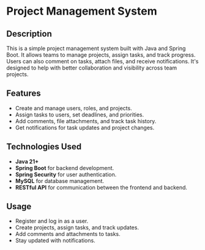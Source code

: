 # Project Management System

## Description
This is a simple project management system built with Java and Spring Boot. It allows teams to manage projects, assign tasks, and track progress. Users can also comment on tasks, attach files, and receive notifications. It's designed to help with better collaboration and visibility across team projects.

## Features
- Create and manage users, roles, and projects.
- Assign tasks to users, set deadlines, and priorities.
- Add comments, file attachments, and track task history.
- Get notifications for task updates and project changes.

## Technologies Used
- **Java 21+**
- **Spring Boot** for backend development.
- **Spring Security** for user authentication.
- **MySQL** for database management.
- **RESTful API** for communication between the frontend and backend.


## Usage
- Register and log in as a user.
- Create projects, assign tasks, and track updates.
- Add comments and attachments to tasks.
- Stay updated with notifications.

